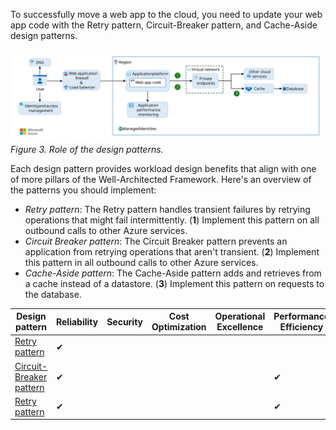 To successfully move a web app to the cloud, you need to update your web app code with the Retry pattern, Circuit-Breaker pattern, and Cache-Aside design patterns.

[![Diagram showing the role of the design patterns in the essential reliable web app architecture.](../../../_images/reliable-web-app-design-patterns.svg)](../../../_images/reliable-web-app-design-patterns.svg#lightbox)
*Figure 3. Role of the design patterns.*

Each design pattern provides workload design benefits that align with one of more pillars of the Well-Architected Framework. Here's an overview of the patterns you should implement:

- *Retry pattern*: The Retry pattern handles transient failures by retrying operations that might fail intermittently. (**1**) Implement this pattern on all outbound calls to other Azure services.
- *Circuit Breaker pattern*: The Circuit Breaker pattern prevents an application from retrying operations that aren't transient. (**2**) Implement this pattern in all outbound calls to other Azure services.
- *Cache-Aside pattern*: The Cache-Aside pattern adds and retrieves from a cache instead of a datastore. (**3**) Implement this pattern on requests to the database.

|Design pattern|Reliability|Security|Cost Optimization|Operational Excellence|Performance Efficiency|
|---|---|---|---|---|---|
| [Retry pattern](#implement-the-retry-pattern) |✔| | | | |
| [Circuit-Breaker pattern](#implement-the-circuit-breaker-pattern) |✔| | | |✔|
| [Retry pattern](#implement-the-cache-aside-pattern) |✔| | | |✔|